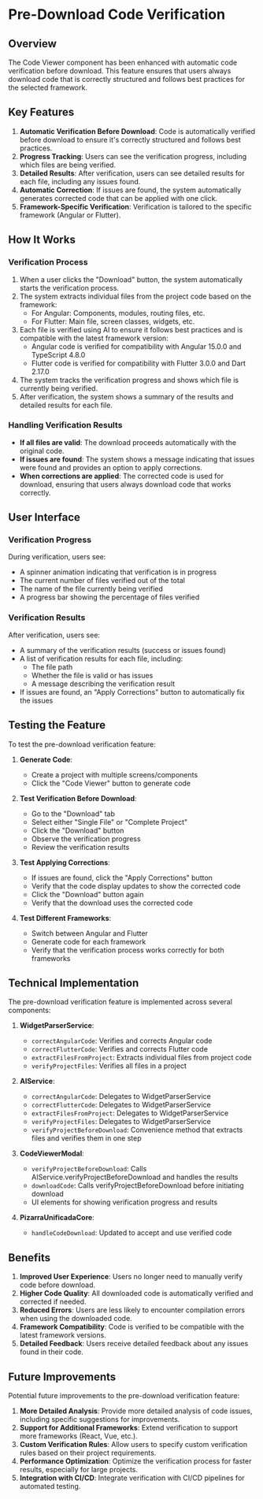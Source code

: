 # Pre-Download Code Verification

## Overview

The Code Viewer component has been enhanced with automatic code verification before download. This feature ensures that users always download code that is correctly structured and follows best practices for the selected framework.

## Key Features

1. **Automatic Verification Before Download**: Code is automatically verified before download to ensure it's correctly structured and follows best practices.
2. **Progress Tracking**: Users can see the verification progress, including which files are being verified.
3. **Detailed Results**: After verification, users can see detailed results for each file, including any issues found.
4. **Automatic Correction**: If issues are found, the system automatically generates corrected code that can be applied with one click.
5. **Framework-Specific Verification**: Verification is tailored to the specific framework (Angular or Flutter).

## How It Works

### Verification Process

1. When a user clicks the "Download" button, the system automatically starts the verification process.
2. The system extracts individual files from the project code based on the framework:
   - For Angular: Components, modules, routing files, etc.
   - For Flutter: Main file, screen classes, widgets, etc.
3. Each file is verified using AI to ensure it follows best practices and is compatible with the latest framework version:
   - Angular code is verified for compatibility with Angular 15.0.0 and TypeScript 4.8.0
   - Flutter code is verified for compatibility with Flutter 3.0.0 and Dart 2.17.0
4. The system tracks the verification progress and shows which file is currently being verified.
5. After verification, the system shows a summary of the results and detailed results for each file.

### Handling Verification Results

- **If all files are valid**: The download proceeds automatically with the original code.
- **If issues are found**: The system shows a message indicating that issues were found and provides an option to apply corrections.
- **When corrections are applied**: The corrected code is used for download, ensuring that users always download code that works correctly.

## User Interface

### Verification Progress

During verification, users see:
- A spinner animation indicating that verification is in progress
- The current number of files verified out of the total
- The name of the file currently being verified
- A progress bar showing the percentage of files verified

### Verification Results

After verification, users see:
- A summary of the verification results (success or issues found)
- A list of verification results for each file, including:
  - The file path
  - Whether the file is valid or has issues
  - A message describing the verification result
- If issues are found, an "Apply Corrections" button to automatically fix the issues

## Testing the Feature

To test the pre-download verification feature:

1. **Generate Code**:
   - Create a project with multiple screens/components
   - Click the "Code Viewer" button to generate code

2. **Test Verification Before Download**:
   - Go to the "Download" tab
   - Select either "Single File" or "Complete Project"
   - Click the "Download" button
   - Observe the verification progress
   - Review the verification results

3. **Test Applying Corrections**:
   - If issues are found, click the "Apply Corrections" button
   - Verify that the code display updates to show the corrected code
   - Click the "Download" button again
   - Verify that the download uses the corrected code

4. **Test Different Frameworks**:
   - Switch between Angular and Flutter
   - Generate code for each framework
   - Verify that the verification process works correctly for both frameworks

## Technical Implementation

The pre-download verification feature is implemented across several components:

1. **WidgetParserService**:
   - `correctAngularCode`: Verifies and corrects Angular code
   - `correctFlutterCode`: Verifies and corrects Flutter code
   - `extractFilesFromProject`: Extracts individual files from project code
   - `verifyProjectFiles`: Verifies all files in a project

2. **AIService**:
   - `correctAngularCode`: Delegates to WidgetParserService
   - `correctFlutterCode`: Delegates to WidgetParserService
   - `extractFilesFromProject`: Delegates to WidgetParserService
   - `verifyProjectFiles`: Delegates to WidgetParserService
   - `verifyProjectBeforeDownload`: Convenience method that extracts files and verifies them in one step

3. **CodeViewerModal**:
   - `verifyProjectBeforeDownload`: Calls AIService.verifyProjectBeforeDownload and handles the results
   - `downloadCode`: Calls verifyProjectBeforeDownload before initiating download
   - UI elements for showing verification progress and results

4. **PizarraUnificadaCore**:
   - `handleCodeDownload`: Updated to accept and use verified code

## Benefits

1. **Improved User Experience**: Users no longer need to manually verify code before download.
2. **Higher Code Quality**: All downloaded code is automatically verified and corrected if needed.
3. **Reduced Errors**: Users are less likely to encounter compilation errors when using the downloaded code.
4. **Framework Compatibility**: Code is verified to be compatible with the latest framework versions.
5. **Detailed Feedback**: Users receive detailed feedback about any issues found in their code.

## Future Improvements

Potential future improvements to the pre-download verification feature:

1. **More Detailed Analysis**: Provide more detailed analysis of code issues, including specific suggestions for improvements.
2. **Support for Additional Frameworks**: Extend verification to support more frameworks (React, Vue, etc.).
3. **Custom Verification Rules**: Allow users to specify custom verification rules based on their project requirements.
4. **Performance Optimization**: Optimize the verification process for faster results, especially for large projects.
5. **Integration with CI/CD**: Integrate verification with CI/CD pipelines for automated testing.
